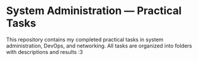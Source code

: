 # System Administration — Practical Tasks

This repository contains my completed practical tasks in system administration, DevOps, and networking. All tasks are organized into folders with descriptions and results :3
